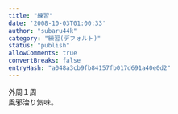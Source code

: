 ```yaml
---
title: "練習"
date: '2008-10-03T01:00:33'
author: "subaru44k"
category: "練習(デフォルト)"
status: "publish"
allowComments: true
convertBreaks: false
entryHash: "a048a3cb9fb84157fb017d691a40e0d2"
---
```

外周１周<br>
風邪治り気味。
